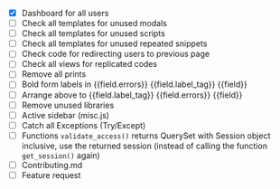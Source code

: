 - [x] Dashboard for all users
- [ ] Check all templates for unused modals
- [ ] Check all templates for unused scripts
- [ ] Check all templates for unused repeated snippets
- [ ] Check code for redirecting users to previous page
- [ ] Check all views for replicated codes
- [ ] Remove all prints
- [ ] Bold form labels in {{field.errors}} {{field.label_tag}} {{field}}
- [ ] Arrange above to {{field.label_tag}} {{field.errors}} {{field}}
- [ ] Remove unused libraries
- [ ] Active sidebar (misc.js)
- [ ] Catch all Exceptions (Try/Except)
- [ ] Functions `validate_access()` returns QuerySet with Session object inclusive, use the returned session (instead of calling the function `get_session()` again)
- [ ] Contributing.md
- [ ] Feature request
